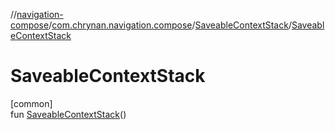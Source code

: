 //[navigation-compose](../../../index.md)/[com.chrynan.navigation.compose](../index.md)/[SaveableContextStack](index.md)/[SaveableContextStack](-saveable-context-stack.md)

# SaveableContextStack

[common]\
fun [SaveableContextStack](-saveable-context-stack.md)()
